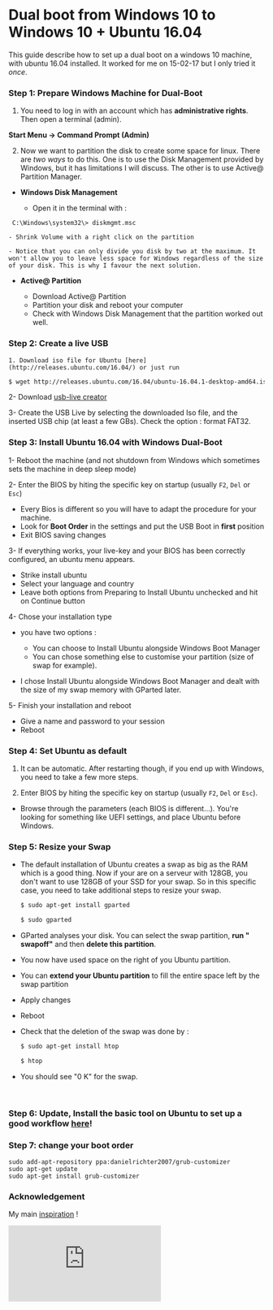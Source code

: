 # Dual boot from Windows 10 to Windows 10 + Ubuntu 16.04

This guide describe how to set up a dual boot on a windows 10 machine, with ubuntu 16.04 installed. It worked for me on 15-02-17 but I only tried it *once*.

### Step 1: Prepare Windows Machine for Dual-Boot
1. You need to log in with an account which has **administrative rights**. Then open a terminal (admin).

**Start Menu -> Command Prompt (Admin)**

2. Now we want to partition the disk to create some space for linux. There are *two ways* to do this. One is to use the Disk Management provided by Windows, but it has limitations I will discuss. The other is to use Active@ Partition Manager.

  * **Windows Disk Management**

    - Open it in the terminal with :

  ``` C:\Windows\system32\> diskmgmt.msc```

    - Shrink Volume with a right click on the partition

    - Notice that you can only divide you disk by two at the maximum. It won't allow you to leave less space for Windows regardless of the size of your disk. This is why I favour the next solution.

  * **Active@ Partition** 

    - Download Active@ Partition 
    - Partition your disk and reboot your computer
    - Check with Windows Disk Management that the partition worked out well.


### Step 2: Create a live USB

    1. Download iso file for Ubuntu [here](http://releases.ubuntu.com/16.04/) or just run


  ``` sh
  $ wget http://releases.ubuntu.com/16.04/ubuntu-16.04.1-desktop-amd64.iso 
  ```

  2- Download [usb-live creator](http://www.linuxliveusb.com/fr/download)

  3- Create the USB Live by selecting the downloaded Iso file, and the inserted USB chip (at least a few GBs). Check the option : format FAT32.

### Step 3: Install Ubuntu 16.04 with Windows Dual-Boot

1- Reboot the machine (and not shutdown from Windows which sometimes sets the machine in deep sleep mode)

2- Enter the BIOS by hiting  the specific key on startup (usually ```F2```, ```Del``` or ```Esc```)

* Every Bios is different so you will have to adapt the procedure for your machine.
* Look for **Boot Order** in the settings and put the USB Boot in **first** position
* Exit BIOS saving changes

3- If everything works, your live-key and your BIOS has been correctly configured, an ubuntu menu appears.

* Strike install ubuntu
* Select your language and country
* Leave both options from Preparing to Install Ubuntu unchecked and hit on Continue button

4- Chose your installation type

* you have two options :

  * You can choose to Install Ubuntu alongside Windows Boot Manager
  * You can chose something else to customise your partition (size of swap for example).

* I chose Install Ubuntu alongside Windows Boot Manager and dealt with the size of my swap memory with GParted later.


5- Finish your installation and reboot

* Give a name and password to your session
* Reboot

### Step 4: Set Ubuntu as default 

1. It can be automatic. After restarting though, if you end up with Windows, you need to take a few more steps.


2. Enter BIOS by hiting  the specific key on startup (usually ```F2```, ```Del``` or ```Esc```).

  * Browse through the parameters (each BIOS is different...). You're looking for something like UEFI settings, and place Ubuntu before Windows.

### Step 5: Resize your Swap
 * The default installation of Ubuntu creates a swap as big as the RAM which is a good thing. Now if your are on a serveur with 128GB, you don't want to use 128GB of your SSD for your swap. So in this specific case, you need to take additional steps to resize your swap.

   ```sh 
   $ sudo apt-get install gparted 
   ```
   ```sh
   $ sudo gparted 
   ```

* GParted analyses your disk. You can select the swap partition, **run " swapoff"** and then **delete this partition**.

* You now have used space on the right of you Ubuntu partition.

* You can **extend your Ubuntu partition** to fill the entire space left by the swap partition

* Apply changes

* Reboot

* Check that the deletion of the swap was done by :

   ```sh
   $ sudo apt-get install htop
   ```
   ```sh
   $ htop 
   ```

* You should see "0 K" for the swap.

   ​




### Step 6: Update, Install the basic tool on Ubuntu to set up a good workflow [here](https://github.com/ThibaultGROUEIX/workflow_and_installs/tree/master/useful_basic_install)!

### Step 7: change your boot order

``` shell
sudo add-apt-repository ppa:danielrichter2007/grub-customizer
sudo apt-get update
sudo apt-get install grub-customizer
```

### Acknowledgement 

 My main [inspiration](http://www.tecmint.com/install-ubuntu-16-04-alongside-with-windows-10-or-8-in-dual-boot/) ! 


[![Analytics](https://ga-beacon.appspot.com/UA-91308638-2/github.com/ThibaultGROUEIX/workflow_and_installs/dual_boot.md?pixel)](https://github.com/ThibaultGROUEIX/workflow_and_installs/)
